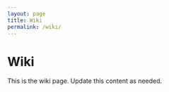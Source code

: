 ```yaml
---
layout: page
title: Wiki
permalink: /wiki/
---
```


# Wiki

This is the wiki page. Update this content as needed.

